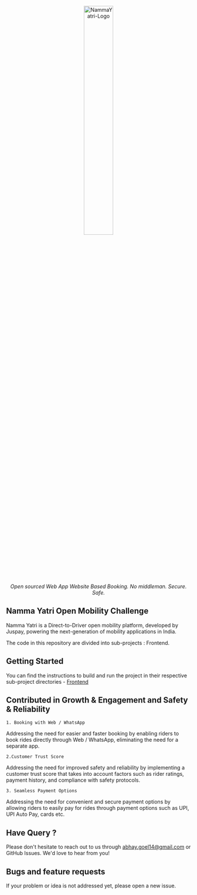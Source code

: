 <p align="center">
  <img src="https://nammayatri.in/logos/nammaYatrilogo.svg" alt="NammaYatri-Logo" width="40%" />
</p>

<p align="center">
<i>Open sourced Web App Website Based Booking. No middleman. Secure. Safe.</i>
</p>

## Namma Yatri Open Mobility Challenge

Namma Yatri is a Direct-to-Driver open mobility platform, developed by Juspay, powering the next-generation of mobility applications in India.

The code in this repository are divided into sub-projects : Frontend.

## Getting Started

You can find the instructions to build and run the project in their respective sub-project directories - [Frontend](./namma-yatri-frontend/README.md)


## Contributed in Growth & Engagement and Safety & Reliability

`1. Booking with Web / WhatsApp`

Addressing the need for easier and faster booking by enabling riders to book rides directly through Web / WhatsApp, eliminating the need for a separate app.

`2.Customer Trust Score`

Addressing the need for improved safety and reliability by implementing a customer trust score that takes into account factors such as rider ratings, payment history, and compliance with safety protocols.

`3. Seamless Payment Options`

Addressing the need for convenient and secure payment options by allowing riders to easily pay for rides through payment options such as UPI, UPI Auto Pay, cards etc.


## Have Query ?
Please don't hesitate to reach out to us through abhay.goel14@gmail.com or GitHub Issues. We'd love to hear from you!


## Bugs and feature requests
If your problem or idea is not addressed yet, please open a new issue.
